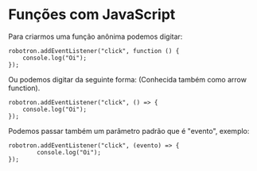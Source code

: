 # Funções com JavaScript

Para criarmos uma função anônima podemos digitar:

    robotron.addEventListener("click", function () {
        console.log("Oi");
    });

Ou podemos digitar da seguinte forma: (Conhecida também como arrow function).

    robotron.addEventListener("click", () => {
        console.log("Oi");
    });


Podemos passar também um parâmetro padrão que é "evento", exemplo:

    robotron.addEventListener("click", (evento) => {
            console.log("Oi");
    });



